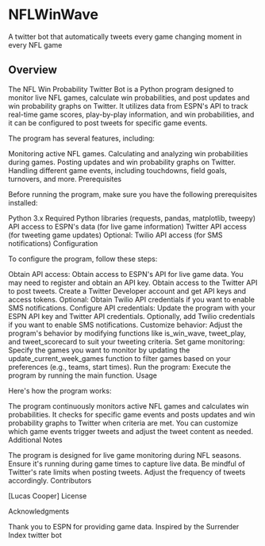 # NFLWinWave
A twitter bot that automatically tweets every game changing moment in every NFL game

## Overview

The NFL Win Probability Twitter Bot is a Python program designed to monitor live NFL games, calculate win probabilities, and post updates and win probability graphs on Twitter. It utilizes data from ESPN's API to track real-time game scores, play-by-play information, and win probabilities, and it can be configured to post tweets for specific game events.

The program has several features, including:

Monitoring active NFL games.
Calculating and analyzing win probabilities during games.
Posting updates and win probability graphs on Twitter.
Handling different game events, including touchdowns, field goals, turnovers, and more.
Prerequisites

Before running the program, make sure you have the following prerequisites installed:

Python 3.x
Required Python libraries (requests, pandas, matplotlib, tweepy)
API access to ESPN's data (for live game information)
Twitter API access (for tweeting game updates)
Optional: Twilio API access (for SMS notifications)
Configuration

To configure the program, follow these steps:

Obtain API access:
Obtain access to ESPN's API for live game data. You may need to register and obtain an API key.
Obtain access to the Twitter API to post tweets. Create a Twitter Developer account and get API keys and access tokens.
Optional: Obtain Twilio API credentials if you want to enable SMS notifications.
Configure API credentials:
Update the program with your ESPN API key and Twitter API credentials.
Optionally, add Twilio credentials if you want to enable SMS notifications.
Customize behavior:
Adjust the program's behavior by modifying functions like is_win_wave, tweet_play, and tweet_scorecard to suit your tweeting criteria.
Set game monitoring:
Specify the games you want to monitor by updating the update_current_week_games function to filter games based on your preferences (e.g., teams, start times).
Run the program:
Execute the program by running the main function.
Usage

Here's how the program works:

The program continuously monitors active NFL games and calculates win probabilities.
It checks for specific game events and posts updates and win probability graphs to Twitter when criteria are met.
You can customize which game events trigger tweets and adjust the tweet content as needed.
Additional Notes

The program is designed for live game monitoring during NFL seasons. Ensure it's running during game times to capture live data.
Be mindful of Twitter's rate limits when posting tweets. Adjust the frequency of tweets accordingly.
Contributors

[Lucas Cooper]
License


Acknowledgments

Thank you to ESPN for providing game data.
Inspired by the Surrender Index twitter bot

